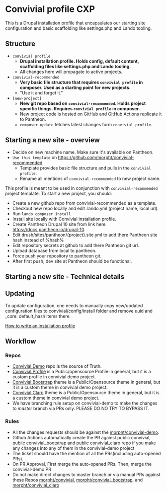 # Convivial profile CXP

This is a Drupal installation profile that encapsulates our starting site configuration and basic scaffolding
like settings.php and Lando tooling.

## Structure

* `convivial profile`
    * **Drupal installation profile. Holds config, default content, scaffolding files like settings.php and Lando tooling.**
    * All changes here will propagate to active projects.
* `convivial-recommended`
    * **Very basic file structure that requires `convivial profile` in composer. Used as a starting point for new projects.**
    * "Use it and forget it."
* `[new-project]`
    * **New git repo based on `convivial-recommended`. Holds project specific things. Requires `convivial profile` in composer.**
    * New project code is hosted on GitHub and GitHub Actions replicate it to Pantheon.
    * `composer update` fetches latest changes form `convivial profile`.

## Starting a new site - overview

* Decide on new machine name. Make sure it's available on Pantheon.
* `Use this template` on https://github.com/morpht/convivial-recommended
    * Template provides basic file structure and pulls in the `convivial profile`.
    * Rename all mentions of `convivial-recommended` to new project name.

This profile is meant to be used in conjunction with `convivial-recommended` project template. To start a new project, you should:

* Create a new github repo from convivial-recommended as a template.
* Checkout new repo locally and edit .lando.yml (project name, local url).
* Run `lando composer install`
* Install site locally with Convivial installation profile.
* Create Pantheon Drupal 10 site from link here https://docs.pantheon.io/drupal-10.
* Edit drush/sites/pantheon/{project}.site.yml to add there Pantheon site hash instead of %hash%
* Edit repository secrets at github to add there Pantheon git url.
* Upload database from local to pantheon.
* Force push your repository to pantheon git.
* After first push, dev site at Pantheon should be functional.

## Starting a new site - Technical details




## Updating

To update configuration, one needs to manually copy new/updated configuration files to convivial/config/install folder and remove uuid and _core: default_hash items there.

[How to write an installation profile](https://www.drupal.org/docs/distributions/creating-distributions/how-to-write-a-drupal-installation-profile)

## Workflow

### Repos

* [Convivial Demo](https://github.com/morpht/convivial-demo) repo is the source of Truth.
* [Convivial Profile](https://github.com/morpht/convivial) is a Public/opensource Profile in general, but it is a custom profile in convivial demo project.
* [Convivial Bootstrap](https://github.com/morpht/convivial_bootstrap) theme is a Public/Opensource theme in general, but it is a custom theme in convivial demo project.
* [Convivial Claro](https://github.com/morpht/convivial_claro) theme is a Public/Opensource theme in general, but it is a custom theme in convivial demo project.
* We have branching rule setup on convivial-demo to make the changes to *master* branch via PRs only. PLEASE DO NO TRY TO BYPASS IT.

### Rules

* All the changes requests should be against the [morpht/convivial-demo](https://github.com/morpht/convivial-demo).
* Github Actions automatically create the PR against public convivial, public convivial_bootstrap and public convivial_claro repo if you make any changes into any of them in the convivial-demo project
* The ticket should have the mention of all the PRs(including auto-opened PRs).
* On PR Approval, First merge the auto-opened PRs. Then, merge the convivial-demo PR
* Do not make direct changes to master branch or via manual PRs against these Repos [morpht/convivial](https://github.com/morpht/convivial), [morpht/convivial_bootstrap](https://github.com/morpht/convivial_bootstrap), and [morpht/convivial_claro](https://github.com/morpht/convivial_claro)

